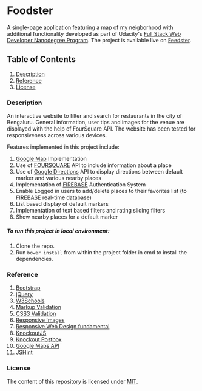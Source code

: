 # Foodster

A single-page application featuring a map of my neigborhood with additional functionality developed as part of Udacity's [Full Stack Web Developer Nanodegree Program](https://in.udacity.com/course/full-stack-web-developer-nanodegree--nd004/). The project is available live on [Feedster](https://manojpatra1991.github.io/Foodster/).

## Table of Contents
  1. [Description](#description)
  2. [Reference](#reference)
  3. [License](#license)

### Description

An interactive website to filter and search for restaurants in the city of Bengaluru. General information, user tips and images for the venue are displayed with the help of FourSquare API. The website has been tested for responsiveness across various devices.

Features implemented in this project include:

  1. [Google Map](https://developers.google.com/maps/) Implementation
  2. Use of [FOURSQUARE](https://developer.foursquare.com/) API to include information about a place
  3. Use of [Google Directions](https://developers.google.com/maps/documentation/directions/) API to display directions between default marker and various nearby places
  4. Implementation of [FIREBASE](https://firebase.google.com/) Authentication System
  5. Enable Logged in users to add/delete places to their favorites list (to [FIREBASE](https://firebase.google.com/docs/database/) real-time database)
  6. List based display of default markers
  7. Implementation of text based filters and rating sliding filters
  8. Show nearby places for a default marker
  
##### To run this project in local environment:
  1. Clone the repo.
  2. Run `bower install` from within the project folder in cmd to install the dependencies.

### Reference

  1. [Bootstrap](http://getbootstrap.com/)
  2. [jQuery](https://jquery.com/)
  3. [W3Schools](https://www.w3schools.com/)
  4. [Markup Validation](https://validator.w3.org/)
  5. [CSS3 Validation](https://jigsaw.w3.org/css-validator/)
  6. [Responsive Images](https://www.udacity.com/course/responsive-images--ud882)
  7. [Responsive Web Design fundamental](https://www.udacity.com/course/responsive-web-design-fundamentals--ud893)
  8. [KnockoutJS](http://knockoutjs.com/)
  9. [Knockout Postbox](https://github.com/rniemeyer/knockout-postbox)
  10. [Google Maps API](https://developers.google.com/maps/)
  11. [JSHint](jshint.com)
  
### License

The content of this repository is licensed under [MIT](https://choosealicense.com/licenses/mit/).
